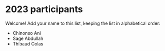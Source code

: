 # 2023 participants

Welcome! Add your name to this list, keeping the list in alphabetical order:

- Chinonso Ani
- Sage Abdullah
- Thibaud Colas
